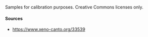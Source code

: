 Samples for calibration purposes. Creative Commons licenses only.

#### Sources

- https://www.xeno-canto.org/33539
